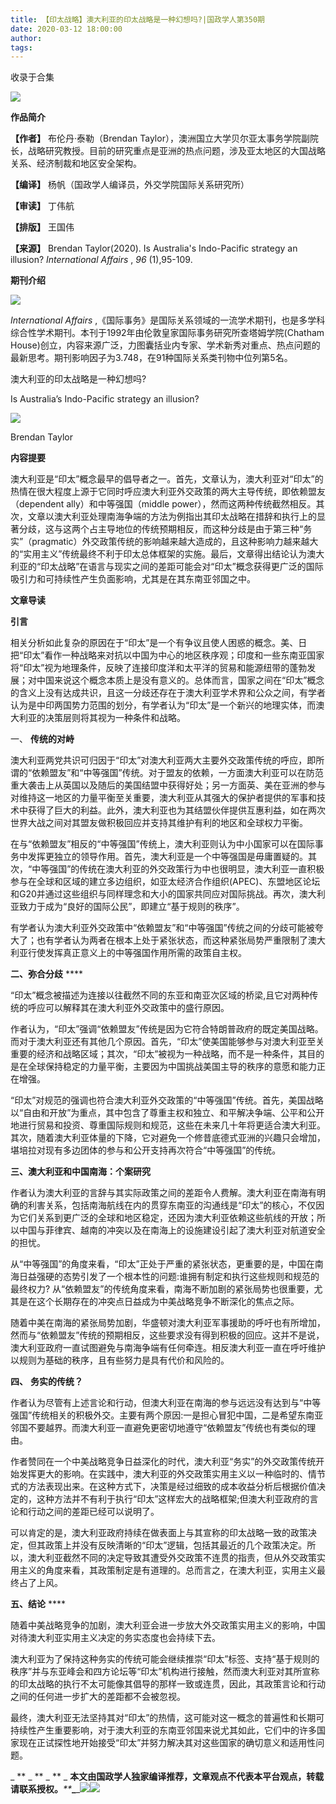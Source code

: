 ```yaml
---
title: 【印太战略】澳大利亚的印太战略是一种幻想吗?|国政学人第350期
date: 2020-03-12 18:00:00
author: 
tags: 
---
```



收录于合集

![](/images/2804/2.jpeg)  

**作品简介**

 **【作者】** 布伦丹·泰勒（Brendan
Taylor），澳洲国立大学贝尔亚太事务学院副院长，战略研究教授。目前的研究重点是亚洲的热点问题，涉及亚太地区的大国战略关系、经济制裁和地区安全架构。

 **【编译】** 杨帆（国政学人编译员，外交学院国际关系研究所）

 **【审读】** 丁伟航

 **【排版】** 王国伟

 **【来源】** Brendan Taylor(2020). Is Australia's Indo-Pacific strategy an
illusion? _International Affairs_ , _96_ (1),95-109.

  

 **期刊介绍**

![](/images/2804/3.png)

 _International Affairs_
,《国际事务》是国际关系领域的一流学术期刊，也是多学科综合性学术期刊。本刊于1992年由伦敦皇家国际事务研究所查塔姆学院(Chatham
House)创立，内容来源广泛，力图囊括业内专家、学术新秀对重点、热点问题的最新思考。期刊影响因子为3.748，在91种国际关系类刊物中位列第5名。

  

澳大利亚的印太战略是一种幻想吗?

Is Australia’s Indo-Pacific strategy an illusion?

![](/images/2804/4.png)

Brendan Taylor

 **内容提要**

澳大利亚是“印太”概念最早的倡导者之一。首先，文章认为，澳大利亚对“印太”的热情在很大程度上源于它同时呼应澳大利亚外交政策的两大主导传统，即依赖盟友（dependent
ally）和中等强国（middle
power），然而这两种传统截然相反。其次，文章以澳大利亚处理南海争端的方法为例指出其印太战略在措辞和执行上的显著分歧，这与这两个占主导地位的传统预期相反，而这种分歧是由于第三种“务实”（pragmatic）外交政策传统的影响越来越大造成的，且这种影响力越来越大的“实用主义”传统最终不利于印太总体框架的实施。最后，文章得出结论认为澳大利亚的“印太战略”在语言与现实之间的差距可能会对“印太”概念获得更广泛的国际吸引力和可持续性产生负面影响，尤其是在其东南亚邻国之中。

 **文章导读**

  

  
  

**引言**

  
  
  

  

相关分析如此复杂的原因在于“印太”是一个有争议且使人困惑的概念。美、日把“印太”看作一种战略来对抗以中国为中心的地区秩序观；印度和一些东南亚国家将“印太”视为地理条件，反映了连接印度洋和太平洋的贸易和能源纽带的蓬勃发展；对中国来说这个概念本质上是没有意义的。总体而言，国家之间在“印太”概念的含义上没有达成共识，且这一分歧还存在于澳大利亚学术界和公众之间，有学者认为是中印两国势力范围的划分，有学者认为“印太”是一个新兴的地理实体，而澳大利亚的决策层则将其视为一种条件和战略。

  

  
  

一、 **传统的对峙**

  
  
  

  

澳大利亚两党共识可归因于“印太”对澳大利亚两大主要外交政策传统的呼应，即所谓的“依赖盟友”和“中等强国”传统。对于盟友的依赖，一方面澳大利亚可以在防范重大袭击上从英国以及随后的美国结盟中获得好处；另一方面英、美在亚洲的参与对维持这一地区的力量平衡至关重要，澳大利亚从其强大的保护者提供的军事和技术中获得了巨大的利益。此外，澳大利亚也为其结盟伙伴提供互惠利益，如在两次世界大战之间对其盟友做积极回应并支持其维护有利的地区和全球权力平衡。

在与“依赖盟友”相反的“中等强国”传统上，澳大利亚则认为中小国家可以在国际事务中发挥更独立的领导作用。首先，澳大利亚是一个中等强国是毋庸置疑的。其次，“中等强国”的传统在澳大利亚的外交政策行为中也很明显，澳大利亚一直积极参与在全球和区域的建立多边组织，如亚太经济合作组织(APEC)、东盟地区论坛和G20并通过这些组织与同样理念和大小的国家共同应对国际挑战。再次，澳大利亚致力于成为“良好的国际公民”，即建立“基于规则的秩序”。

有学者认为澳大利亚外交政策中“依赖盟友”和“中等强国”传统之间的分歧可能被夸大了；也有学者认为两者在根本上处于紧张状态，而这种紧张局势严重限制了澳大利亚行使发挥真正意义上的中等强国作用所需的政策自主权。

  

  
  

 **二、弥合分歧** ****

  
  
  

  

“印太”概念被描述为连接以往截然不同的东亚和南亚次区域的桥梁,且它对两种传统的呼应可以解释其在澳大利亚外交政策中的盛行原因。  

作者认为，“印太”强调“依赖盟友”传统是因为它符合特朗普政府的既定美国战略。而对于澳大利亚还有其他几个原因。首先，“印太”使美国能够参与对澳大利亚至关重要的经济和战略区域；其次，“印太”被视为一种战略，而不是一种条件，其目的是在全球保持稳定的力量平衡，主要因为中国挑战美国主导的秩序的意愿和能力正在增强。

“印太”对规范的强调也符合澳大利亚外交政策的“中等强国”传统。首先，美国战略以“自由和开放”为重点，其中包含了尊重主权和独立、和平解决争端、公平和公开地进行贸易和投资、尊重国际规则和规范，这些在未来几十年将更适合澳大利亚。其次，随着澳大利亚体量的下降，它对避免一个修昔底德式亚洲的兴趣只会增加，堪培拉对现有多边团体的参与和公开支持再次符合“中等强国”的传统。

  

  
  

 **三、澳大利亚和中国南海：个案研究**

  
  
  

  

作者认为澳大利亚的言辞与其实际政策之间的差距令人费解。澳大利亚在南海有明确的利害关系，包括南海航线在内的贯穿东南亚的沟通线是“印太”的核心，不仅因为它们关系到更广泛的全球和地区稳定，还因为澳大利亚依赖这些航线的开放；所以中国与菲律宾、越南的冲突以及在南海上的设施建设引起了澳大利亚对航道安全的担忧。  

从“中等强国”的角度来看，“印太”正处于严重的紧张状态，更重要的是，中国在南海日益强硬的态势引发了一个根本性的问题:谁拥有制定和执行这些规则和规范的最终权力?
从“依赖盟友”的传统角度来看，南海不断加剧的紧张局势也很重要，尤其是在这个长期存在的冲突点日益成为中美战略竞争不断深化的焦点之际。

随着中美在南海的紧张局势加剧，华盛顿对澳大利亚军事援助的呼吁也有所增加，然而与“依赖盟友”传统的预期相反，这些要求没有得到积极的回应。这并不是说，澳大利亚政府一直试图避免与南海争端有任何牵连。相反澳大利亚一直在呼吁维护以规则为基础的秩序，且有些努力是具有代价和风险的。

  

  
  

 **四、** **务实的传统？**

  
  
  

  

作者认为尽管有上述言论和行动，但澳大利亚在南海的参与远远没有达到与“中等强国”传统相关的积极外交。主要有两个原因:一是担心冒犯中国，二是希望东南亚邻国不要越界。而澳大利亚一直避免更密切地遵守“依赖盟友”传统也有类似的理由。  

作者赞同在一个中美战略竞争日益深化的时代，澳大利亚“务实”的外交政策传统开始发挥更大的影响。在实践中，澳大利亚的外交政策实用主义以一种临时的、情节式的方法表现出来。在这种方式下，决策是经过细致的成本收益分析后根据价值决定的，这种方法并不有利于执行“印太”这样宏大的战略框架;但澳大利亚政府的言论和行动之间的差距已经可以说明了。

可以肯定的是，澳大利亚政府持续在做表面上与其宣称的印太战略一致的政策决定，但其政策上并没有反映清晰的“印太”逻辑，包括其最近的几个政策决定。所以，澳大利亚截然不同的决定导致其遭受外交政策不连贯的指责，但从外交政策实用主义的角度来看，其政策制定是有道理的。总而言之，在澳大利亚，实用主义最终占了上风。

  

  
  

 **五、结论** ****

  
  
  

  

随着中美战略竞争的加剧，澳大利亚会进一步放大外交政策实用主义的影响，中国对待澳大利亚实用主义决定的务实态度也会持续下去。  

澳大利亚为了保持这种务实的传统可能会继续推崇“印太”标签、支持“基于规则的秩序”并与东亚峰会和四方论坛等“印太”机构进行接触，然而澳大利亚对其所宣称的印太战略的执行不太可能像其倡导的那样一致或连贯，因此，其政策言论和行动之间的任何进一步扩大的差距都不会被忽视。

最终，澳大利亚无法坚持其对“印太”的热情，这可能对这一概念的普遍性和长期可持续性产生重要影响，对于澳大利亚的东南亚邻国来说尤其如此，它们中的许多国家现在正试探性地开始接受“印太”并努力解决其对这些国家的确切意义和适用性问题。

  

 _ ** _ ** _ ** _
**本文由国政学人独家编译推荐，文章观点不代表本平台观点，转载请联系授权。**_**_**_**_![](/images/2804/5.gif)![](/images/2804/6.png)

